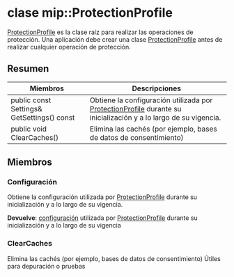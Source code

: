 # <a name="class-mipprotectionprofile"></a>clase mip::ProtectionProfile 
[ProtectionProfile](class_mip_protectionprofile.md) es la clase raíz para realizar las operaciones de protección.
Una aplicación debe crear una clase [ProtectionProfile](class_mip_protectionprofile.md) antes de realizar cualquier operación de protección.
  
## <a name="summary"></a>Resumen
 Miembros                        | Descripciones                                
--------------------------------|---------------------------------------------
 public const Settings& GetSettings() const  |  Obtiene la configuración utilizada por [ProtectionProfile](class_mip_protectionprofile.md) durante su inicialización y a lo largo de su vigencia.
 public void ClearCaches()  |  Elimina las cachés (por ejemplo, bases de datos de consentimiento)
  
## <a name="members"></a>Miembros
  
### <a name="settings"></a>Configuración
Obtiene la configuración utilizada por [ProtectionProfile](class_mip_protectionprofile.md) durante su inicialización y a lo largo de su vigencia.

  
**Devuelve**: [configuración](class_mip_protectionprofile_settings.md) utilizada por [ProtectionProfile](class_mip_protectionprofile.md) durante su inicialización y a lo largo de su vigencia
  
### <a name="clearcaches"></a>ClearCaches
Elimina las cachés (por ejemplo, bases de datos de consentimiento) Útiles para depuración o pruebas